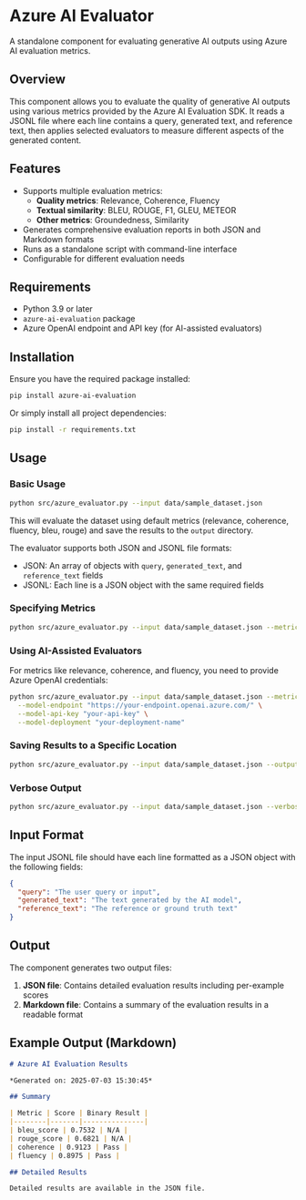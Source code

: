 # Azure AI Evaluator

A standalone component for evaluating generative AI outputs using Azure AI evaluation metrics.

## Overview

This component allows you to evaluate the quality of generative AI outputs using various metrics provided by the Azure AI Evaluation SDK. It reads a JSONL file where each line contains a query, generated text, and reference text, then applies selected evaluators to measure different aspects of the generated content.

## Features

- Supports multiple evaluation metrics:
  - **Quality metrics**: Relevance, Coherence, Fluency
  - **Textual similarity**: BLEU, ROUGE, F1, GLEU, METEOR
  - **Other metrics**: Groundedness, Similarity
- Generates comprehensive evaluation reports in both JSON and Markdown formats
- Runs as a standalone script with command-line interface
- Configurable for different evaluation needs

## Requirements

- Python 3.9 or later
- `azure-ai-evaluation` package
- Azure OpenAI endpoint and API key (for AI-assisted evaluators)

## Installation

Ensure you have the required package installed:

```bash
pip install azure-ai-evaluation
```

Or simply install all project dependencies:

```bash
pip install -r requirements.txt
```

## Usage

### Basic Usage

```bash
python src/azure_evaluator.py --input data/sample_dataset.json
```

This will evaluate the dataset using default metrics (relevance, coherence, fluency, bleu, rouge) and save the results to the `output` directory.

The evaluator supports both JSON and JSONL file formats:
- JSON: An array of objects with `query`, `generated_text`, and `reference_text` fields
- JSONL: Each line is a JSON object with the same required fields

### Specifying Metrics

```bash
python src/azure_evaluator.py --input data/sample_dataset.json --metrics bleu,rouge,meteor
```

### Using AI-Assisted Evaluators

For metrics like relevance, coherence, and fluency, you need to provide Azure OpenAI credentials:

```bash
python src/azure_evaluator.py --input data/sample_dataset.json --metrics relevance,coherence,fluency \
  --model-endpoint "https://your-endpoint.openai.azure.com/" \
  --model-api-key "your-api-key" \
  --model-deployment "your-deployment-name"
```

### Saving Results to a Specific Location

```bash
python src/azure_evaluator.py --input data/sample_dataset.json --output results/my_evaluation.json
```

### Verbose Output

```bash
python src/azure_evaluator.py --input data/sample_dataset.json --verbose
```

## Input Format

The input JSONL file should have each line formatted as a JSON object with the following fields:

```json
{
  "query": "The user query or input",
  "generated_text": "The text generated by the AI model",
  "reference_text": "The reference or ground truth text"
}
```

## Output

The component generates two output files:

1. **JSON file**: Contains detailed evaluation results including per-example scores
2. **Markdown file**: Contains a summary of the evaluation results in a readable format

## Example Output (Markdown)

```markdown
# Azure AI Evaluation Results

*Generated on: 2025-07-03 15:30:45*

## Summary

| Metric | Score | Binary Result |
|--------|-------|---------------|
| bleu_score | 0.7532 | N/A |
| rouge_score | 0.6821 | N/A |
| coherence | 0.9123 | Pass |
| fluency | 0.8975 | Pass |

## Detailed Results

Detailed results are available in the JSON file.
```
